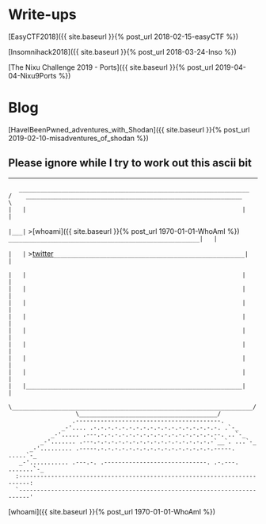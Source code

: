 # Write-ups

[EasyCTF2018]({{ site.baseurl }}{% post_url 2018-02-15-easyCTF %})

[Insomnihack2018]({{ site.baseurl }}{% post_url 2018-03-24-Inso %})

[The Nixu Challenge 2019 - Ports]({{ site.baseurl }}{% post_url 2019-04-04-Nixu9Ports %})

# Blog

[HaveIBeenPwned_adventures_with_Shodan]({{ site.baseurl }}{% post_url 2019-02-10-misadventures_of_shodan %})


Please ignore while I try to work out this ascii bit 
---
----------------------------------------------------------------------
```
   _________________________________________________________________
/    _____________________________________________________________    \
|   |                                                             |   |
``` 
`|___|`  >[whoami]({{ site.baseurl }}{% post_url 1970-01-01-WhoAmI %}) `______________________________________________________|   | `

`|   |`  >[twitter](https://twitter.com/eqqnq "twitter")`______________________________________________________|   |`
```
|   |                                                             |   |
|   |                                                             |   |
|   |                                                             |   |
|   |                                                             |   |
|   |                                                             |   |
|   |                                                             |   |
|   |                                                             |   |
|   |                                                             |   |
|   |_____________________________________________________________|   |
 \____________________________________________________________________/
                   \_______________________________________/
                  .-----------------------------------------.
               _-'.... .-.-.-.-.-.-.-.-.-.-.-.-.-.-.-.-.-.-. .`-_
            _-'..... .---.-.-.-.-.-.-.-.-.-.-.-.-.-.-.-.-.--. ..`-_
         _-'....... .---.-.-.-.-.-.-.-.-.-.-.-.-.-.-.-.-.-`__`. ...`-_
      _-'......... .-----.-.-.-.-.-.-.-.-.-.-.-.-.-.-.-.-.-----. .....`-_
   _-'........... .---.-. .-----------------------------. .-.---. .......`-_
  :-------------------------------------------------------------------------:
  `-------------------------------------------------------------------------'
```
  
[whoami]({{ site.baseurl }}{% post_url 1970-01-01-WhoAmI %})
